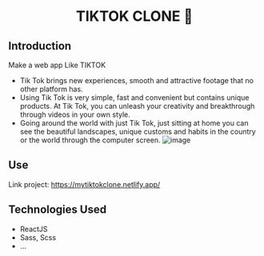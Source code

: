 <h1 align="center">
  TIKTOK CLONE 👋
</h1>

## Introduction
Make a web app Like TIKTOK
* Tik Tok brings new experiences, smooth and attractive footage that no other platform has.
* Using Tik Tok is very simple, fast and convenient but contains unique products. At Tik Tok, you can unleash your creativity and breakthrough through videos in your own style.
* Going around the world with just Tik Tok, just sitting at home you can see the beautiful landscapes, unique customs and habits in the country or the world through the computer screen.
![image](https://user-images.githubusercontent.com/102285754/217759021-373759ab-c3eb-4d99-b75f-7e123bf05264.png)

## Use
Link project: https://mytiktokclone.netlify.app/

## Technologies Used
* ReactJS
* Sass, Scss
* ...
